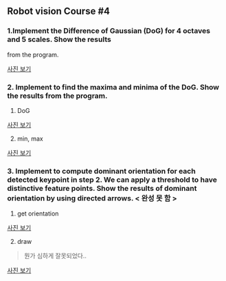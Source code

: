 ## Robot vision Course #4

### 1.Implement the Difference of Gaussian (DoG) for 4 octaves and 5 scales. Show the results
from the program.

<a href="https://github.com/taem98/SIFT/tree/master/blur_result">사진 보기</a>

### 2. Implement to find the maxima and minima of the DoG. Show the results from the program.

1. DoG 

<a href="https://github.com/taem98/SIFT/tree/master/DoG_result">사진 보기</a>

2. min, max

<a href="https://github.com/taem98/SIFT/tree/master/mm_check_img">사진 보기</a>

### 3. Implement to compute dominant orientation for each detected keypoint in step 2. We can apply a threshold to have distinctive feature points. Show the results of dominant orientation by using directed arrows. < 완성 못 함 >


1. get orientation 

<a href="https://github.com/taem98/SIFT/tree/master/orientation">사진 보기</a>

2. draw

> 뭔가 심하게 잘못되었다..

<a href="https://github.com/taem98/SIFT/blob/master/orientation/draw.png">사진 보기</a>









